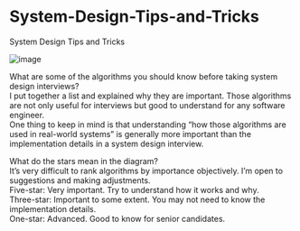 # System-Design-Tips-and-Tricks
System Design Tips and Tricks

![image](https://user-images.githubusercontent.com/115500959/195559223-15e4c2ff-9075-450a-9156-e28d874c35d1.png)

What are some of the algorithms you should know before taking system design interviews? <br>
I put together a list and explained why they are important. Those algorithms are not only useful for interviews but good to understand for any software engineer. <br>
One thing to keep in mind is that understanding “how those algorithms are used in real-world systems” is generally more important than the implementation details in a system design interview.<br>

What do the stars mean in the diagram?<br>
It’s very difficult to rank algorithms by importance objectively. I’m open to suggestions and making adjustments. <br>
Five-star: Very important. Try to understand how it works and why.<br>
Three-star: Important to some extent. You may not need to know the implementation details.<br>
One-star: Advanced. Good to know for senior candidates.<br>
